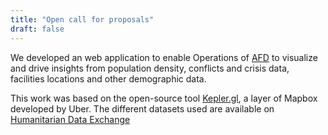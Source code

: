 ```yaml
---
title: "Open call for proposals"
draft: false
---
```

We developed an web application to enable Operations of [AFD](https://www.afd.fr/en) to visualize and drive insights from population density, conflicts and crisis data, facilities locations and other demographic data.  

This work was based on the open-source tool [Kepler.gl](https://kepler.gl/), a layer of Mapbox developed by Uber.
The different datasets used are available on [Humanitarian Data Exchange](https://data.humdata.org/)
